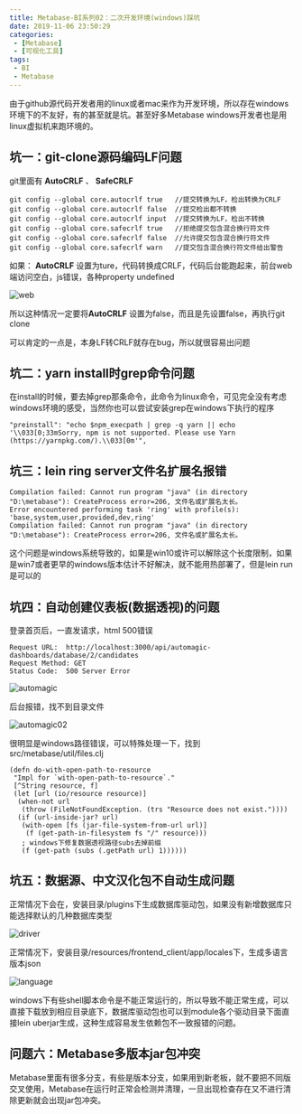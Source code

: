 ```yaml
---
title: Metabase-BI系列02：二次开发环境(windows)踩坑
date: 2019-11-06 23:50:29
categories: 
 - [Metabase]
 - [可视化工具]
tags:
 - BI
 - Metabase
---
```

由于github源代码开发者用的linux或者mac来作为开发环境，所以存在windows环境下的不友好，有的甚至就是坑。甚至好多Metabase windows开发者也是用linux虚拟机来跑环境的。
<!--more-->
## 坑一：git-clone源码编码LF问题

git里面有 **AutoCRLF** 、 **SafeCRLF** 

```
git config --global core.autocrlf true   //提交转换为LF，检出转换为CRLF 
git config --global core.autocrlf false  //提交检出都不转换 
git config --global core.autocrlf input  //提交转换为LF，检出不转换 
git config --global core.safecrlf true   //拒绝提交包含混合换行符文件 
git config --global core.safecrlf false  //允许提交包含混合换行符文件 
git config --global core.safecrlf warn   //提交包含混合换行符文件给出警告 
```

如果： **AutoCRLF** 设置为ture，代码转换成CRLF，代码后台能跑起来，前台web端访问空白，js错误，各种property undefined

![web](https://ossbao.oss-cn-qingdao.aliyuncs.com/blog/Metabase/keng/report-web.jpg)

所以这种情况一定要将**AutoCRLF** 设置为false，而且是先设置false，再执行git clone

可以肯定的一点是，本身LF转CRLF就存在bug，所以就很容易出问题

## 坑二：yarn install时grep命令问题

在install的时候，要去掉grep那条命令，此命令为linux命令，可见完全没有考虑windows环境的感受，当然你也可以尝试安装grep在windows下执行的程序

```
"preinstall": "echo $npm_execpath | grep -q yarn || echo '\\033[0;33mSorry, npm is not supported. Please use Yarn (https://yarnpkg.com/).\\033[0m'",
```

## 坑三：lein ring server文件名扩展名报错

```
Compilation failed: Cannot run program "java" (in directory "D:\metabase"): CreateProcess error=206, 文件名或扩展名太长。
Error encountered performing task 'ring' with profile(s): 'base,system,user,provided,dev,ring'
Compilation failed: Cannot run program "java" (in directory "D:\metabase"): CreateProcess error=206, 文件名或扩展名太长。
```

这个问题是windows系统导致的，如果是win10或许可以解除这个长度限制，如果是win7或者更早的windows版本估计不好解决，就不能用热部署了，但是lein run是可以的

## 坑四：自动创建仪表板(数据透视)的问题

登录首页后，一直发请求，html 500错误

```
Request URL:  http://localhost:3000/api/automagic-dashboards/database/2/candidates
Request Method: GET
Status Code:  500 Server Error 
```

![automagic](https://ossbao.oss-cn-qingdao.aliyuncs.com/blog/Metabase/keng/metabase-automagic01.jpg)

后台报错，找不到目录文件

![automagic02](https://ossbao.oss-cn-qingdao.aliyuncs.com/blog/Metabase/keng/metabase-automagic02.jpg)

很明显是windows路径错误，可以特殊处理一下，找到src/metabase/util/files.clj

```
(defn do-with-open-path-to-resource
 "Impl for `with-open-path-to-resource`."
 [^String resource, f]
 (let [url (io/resource resource)]
  (when-not url
   (throw (FileNotFoundException. (trs "Resource does not exist."))))
  (if (url-inside-jar? url)
   (with-open [fs (jar-file-system-from-url url)]
​    (f (get-path-in-filesystem fs "/" resource)))
   ; windows下修复数据透视路径subs去掉前缀
   (f (get-path (subs (.getPath url) 1))))))
```



## 坑五：数据源、中文汉化包不自动生成问题

正常情况下会在，安装目录/plugins下生成数据库驱动包，如果没有新增数据库只能选择默认的几种数据库类型

![driver](https://ossbao.oss-cn-qingdao.aliyuncs.com/blog/Metabase/keng/Metabase-driver.jpg)

正常情况下，安装目录/resources/frontend_client/app/locales下，生成多语言版本json

![language](https://ossbao.oss-cn-qingdao.aliyuncs.com/blog/Metabase/keng/language.jpg)

windows下有些shell脚本命令是不能正常运行的，所以导致不能正常生成，可以直接下载放到相应目录底下，数据库驱动包也可以到module各个驱动目录下面直接lein uberjar生成，这种生成容易发生依赖包不一致报错的问题。

## 问题六：Metabase多版本jar包冲突

Metabase里面有很多分支，有些是版本分支，如果用到新老板，就不要把不同版交叉使用，Metabase在运行时正常会检测并清理，一旦出现检查存在又不进行清除更新就会出现jar包冲突。